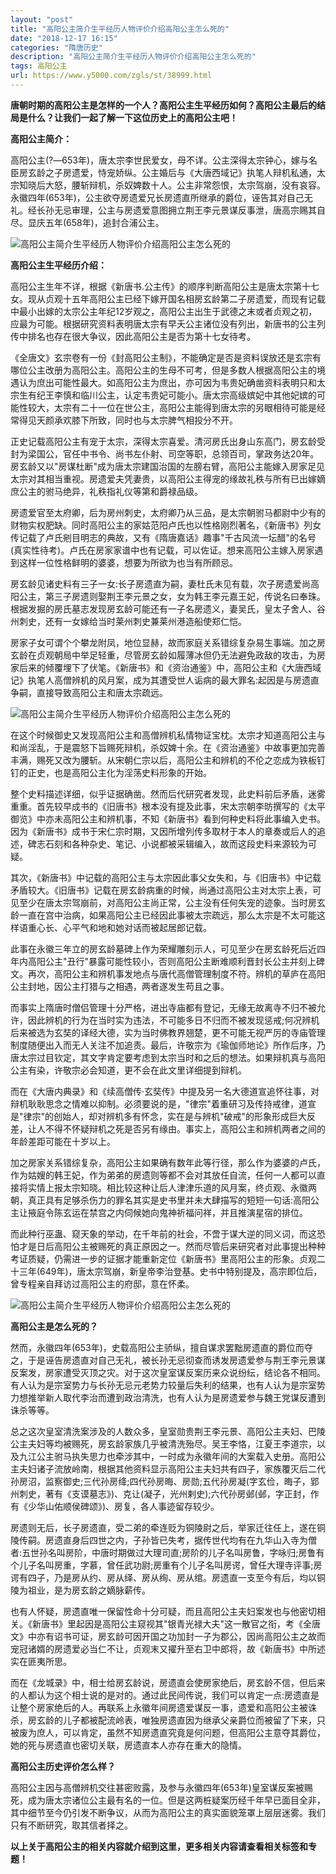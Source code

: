 ```yaml
---
layout: "post"
title: "高阳公主简介生平经历人物评价介绍高阳公主怎么死的"
date: "2018-12-17 16:15"
categories: "隋唐历史"
description: "高阳公主简介生平经历人物评价介绍高阳公主怎么死的"
tags: 高阳公主
url: https://www.y5000.com/zgls/st/38999.html
---
```






**唐朝时期的高阳公主是怎样的一个人？高阳公主生平经历如何？高阳公主最后的结局是什么？让我们一起了解一下这位历史上的高阳公主吧！**

 **高阳公主简介：**

高阳公主(?―653年)，唐太宗李世民爱女，母不详。公主深得太宗钟心，嫁与名臣房玄龄之子房遗爱，恃宠娇纵。公主婚后与《大唐西域记》执笔人辩机私通，太宗知晓后大怒，腰斩辩机，杀奴婢数十人。公主非常怨恨，太宗驾崩，没有哀容。永徽四年(653年)，公主欲夺房遗爱兄长房遗直所继承的爵位，诬告其对自己无礼。经长孙无忌审理，公主与房遗爱意图拥立荆王李元景谋反事泄，唐高宗赐其自尽。显庆五年(658年)，追封合浦公主。

![高阳公主简介生平经历人物评价介绍高阳公主怎么死的](https://img.y5000.com/uploads/allimg/181219/453a9479b386e75ee10eb2982413ba07.jpg)

 **高阳公主生平经历介绍：**

高阳公主生年不详，根据《新唐书.公主传》的顺序判断高阳公主是唐太宗第十七女。现从贞观十五年高阳公主已经下嫁开国名相房玄龄第二子房遗爱，而现有记载中最小出嫁的太宗公主年纪12岁观之，高阳公主出生于武德之末或者贞观之初，应最为可能。根据研究资料表明唐太宗有早夭公主诸位没有列出，新唐书的公主列传中排名也存在很大争议，因此高阳公主是否为第十七女待考。

《全唐文》玄宗卷有一份《封高阳公主制》，不能确定是否是资料误放还是玄宗有哪位公主改册为高阳公主。高阳公主的生母不可考，但是多数人根据高阳公主的境遇认为庶出可能性最大。如高阳公主为庶出，亦可因为韦贵妃确凿资料表明只和太宗生有纪王李慎和临川公主，认定韦贵妃可能小。唐太宗高级嫔妃中其他妃嫔的可能性较大，太宗有二十一位在世公主，高阳公主能得到唐太宗的另眼相待可能是经常得见天颜承欢膝下所致，同时也与太宗脾气相投分不开。

正史记载高阳公主有宠于太宗，深得太宗喜爱。清河房氏出身山东高门，房玄龄受封为梁国公，官任中书令、尚书左仆射、司空等职，总领百司，掌政务达20年。房玄龄又以"房谋杜断"成为唐太宗建国治国的左膀右臂，高阳公主能嫁入房家足见太宗对其相当重视。房遗爱夫凭妻贵，以高阳公主得宠的缘故礼秩与所有已出嫁嫡庶公主的驸马绝异，礼秩指礼仪等第和爵禄品级。

房遗爱官至太府卿，后为房州刺史，太府卿乃从三品，是太宗朝驸马都尉中少有的财物实权肥缺。同时高阳公主的家姑范阳卢氏也以性格刚烈著名，《新唐书》列女传记载了卢氏剜目明志的典故，又有《隋唐嘉话》趣事"千古风流一坛醋"的名号(真实性待考)。卢氏在房家家谱中也有记载，可以佐证。想来高阳公主嫁入房家遇到这样一位性格鲜明的婆婆，想要为所欲为也当有所顾忌。

房玄龄见诸史料有三子一女:长子房遗直为嗣，妻杜氏未见有载，次子房遗爱尚高阳公主，第三子房遗则娶荆王李元景之女，女为韩王李元嘉王妃，传说名曰奉珠。根据发掘的房氏墓志发现房玄龄可能还有一子名房遗义，妻吴氏，皇太子舍人、谷州刺史，还有一女嫁给当时莱州刺史兼莱州港造船使郑仁恺。

房家子女可谓个个攀龙附凤，地位显赫，故而家庭关系错综复杂易生事端。加之房玄龄在贞观朝局中举足轻重，尽管房玄龄如履薄冰但仍无法避免政敌的攻击，为房家后来的倾覆埋下了伏笔。《新唐书》和《资治通鉴》中，高阳公主和《大唐西域记》执笔人高僧辨机的风月案，成为其遭受世人诟病的最大罪名:起因是与房遗直争嗣，直接导致高阳公主和唐太宗疏远。

![高阳公主简介生平经历人物评价介绍高阳公主怎么死的](https://img.y5000.com/uploads/allimg/181219/f2d756c02f3aef3635fdc63410b129ea.jpg)

在这个时候御史又发现高阳公主和高僧辨机私情物证宝枕。太宗才知道高阳公主与和尚淫乱，于是震怒下旨赐死辩机，杀奴婢十余。在《资治通鉴》中故事更加完善丰满，赐死又改为腰斩。从宋朝仁宗以后，高阳公主和辨机的不伦之恋成为铁板钉钉的正史，也是高阳公主化为淫荡史料形象的开始。

整个史料描述详细，似乎证据确凿。然而后代研究者发现，此史料前后矛盾，迷雾重重。首先较早成书的《旧唐书》根本没有提及此事，宋太宗朝李昉撰写的《太平御览》中亦未高阳公主和辨机事，不知《新唐书》看到何种史料将此事编入史书。因为《新唐书》成书于宋仁宗时期，又因所增列传多取材于本人的章奏或后人的追述，碑志石刻和各种杂史、笔记、小说都被采辑编入，故而这段史料来源较为可疑。

其次，《新唐书》中记载的高阳公主与太宗因此事父女失和，与《旧唐书》中记载矛盾较大。《旧唐书》记载在房玄龄病重的时候，尚通过高阳公主对太宗上表，可见至少在唐太宗驾崩前，对高阳公主尚正常，公主没有任何失宠的迹象。当时房玄龄一直在宫中治病，如果高阳公主已经因此事被太宗疏远，那么太宗是不太可能这样语重心长、心平气和地和她对话而被起居郎记载。

此事在永徽三年立的房玄龄墓碑上作为荣耀雕刻示人，可见至少在房玄龄死后近四年内高阳公主"丑行"暴露可能性较小，否则高阳公主断难顺利晋封长公主并刻上碑文。再次，高阳公主和辨机事发地点与唐代高僧管理制度不符。辨机的草庐在高阳公主封地，因公主打猎与之相遇，两者遂发生苟且之事。

而事实上隋唐时僧侣管理十分严格，进出寺庙都有登记，无缘无故离寺不归不被允许，因此辨机的行为在当时实为违法，不可能多日不归而不被发现惩戒;何况辨机后来被选为玄奘的译经大德，实为当时佛教界翘楚，更不可能无视严厉的寺庙管理制度随便出入而无人关注不加追责。最后，许敬宗为《瑜伽师地论》所作后序，乃唐太宗过目钦定，其文字肯定要考虑到太宗当时和之后的想法。如果辩机真与高阳公主有染，许敬宗必会知道，更不会在此文里详细提到辩机。

而在《大唐内典录》和《续高僧传·玄奘传》中提及另一名大德道宣追怀往事，对辩机耿耿思念之情难以抑制。必须要说的是，"律宗"着重研习及传持戒律，道宣是"律宗"的创始人，却对辨机多有怀念，实在是与辨机"破戒"的形象形成巨大反差，让人不得不怀疑辩机之死是否另有缘由。事实上，高阳公主和辨机两者之间的年龄差距可能在十岁以上。

加之房家关系错综复杂，高阳公主如果确有数年此等行径，那么作为婆婆的卢氏，作为姑嫂的韩王妃，作为弟弟的房遗则等都不会对其放任自流，任何一人都可以直接将实情上报太宗知晓。相比较这种让后人津津乐道的风月案，终贞观、永徽两朝，真正具有足够杀伤力的罪名其实是史书里并未大肆描写的短短一句话:高阳公主让掖庭令陈玄运在禁宫之内伺候她向鬼神祈福问祥，并且推演星宿的排位。

而此种行巫蛊、窥天象的举动，在千年前的社会，不啻于谋大逆的同义词，而这恐怕才是日后高阳公主被赐死的真正原因之一。然而尽管后来研究者对此事提出种种考证质疑，仍需进一步的证据才能重新定位《新唐书》里高阳公主的形象。贞观二十三年(649年)，唐太宗驾崩，新皇帝李治登基。史书中特别提及，高宗即位后，曾专程亲自拜访过高阳公主的府邸，意在怀柔。

![高阳公主简介生平经历人物评价介绍高阳公主怎么死的](https://img.y5000.com/uploads/allimg/181219/ed2a39b96a16ea28e9c2b3a358e792e7.jpg)

 **高阳公主是怎么死的？**

然而，永徽四年(653年)，史载高阳公主骄纵，擅自谋求罢黜房遗直的爵位而夺之，于是诬告房遗直对自己无礼，被长孙无忌彻查而诱发房遗爱参与荆王李元景谋反案发，房家遭受灭顶之灾。对于这次皇室谋反案历来众说纷纭，结论各不相同。有人认为是宗室势力与长孙无忌元老势力较量后失利的结果，也有人认为是宗室势力想推举新人取代李治而遭到政治清洗，也有人认为是房遗爱参与魏王党谋反遭到诛杀等等。

总之这次皇室清洗案涉及的人数众多，皇室勋贵荆王李元景、高阳公主夫妇、巴陵公主夫妇等均被赐死，房玄龄家族几乎被清洗殆尽。吴王李恪，江夏王李道宗，以及九江公主驸马执失思力也牵涉其中，一时成为永徽年间的大案载入史册。高阳公主夫妇诸子流放岭南，根据其他资料显示高阳公主夫妇共有四子，家族覆灭后二代孙房沼，监察御史;三代孙房绛;四代孙房晦、房勋;五代孙房凝(字玄俭，晦子，郢州刺史，著有《支谟墓志》)、克让(凝子，光州剌史);六代孙房邺(邺，字正封，作有《少华山佑顺侯碑颂》)、房复，各人事迹留存较少。

房遗则无后，长子房遗直，受二弟的牵连贬为铜陵尉之后，举家迁往任上，遂在铜陵传嗣。房遗直身后四世之内，子孙皆已失考，据传世代均有在九华山入寺为僧者:五世孙名叫房阶，中唐时期做过大理司直;房阶的儿子名叫房鲁，字咏归;房鲁有个儿子名叫房重，字慕，曾任武功尉;房重有个儿子名叫房谔，曾任大理寺评事;房谔有四子，乃是房从约、房从绎、房从绚、房从绾。房遗直一支至今有后，均以铜陵为祖业，是为房玄龄之嫡脉薪传。

也有人怀疑，房遗直唯一保留性命十分可疑，而且高阳公主夫妇案发也与他密切相关。《新唐书》里起因是高阳公主窥视其"银青光禄大夫"这一散官之衔，考《全唐文》中亦有诏书可证，房玄龄可因开国之功加封一子为郡公，因尚高阳公主之故而宠冠诸婿的房遗爱必当仁不让，贞观末又擢升至右卫中郎将，故《新唐书》中所述实在匪夷所思。

而在《龙城录》中，相士给房玄龄说，房遗直会使房家绝后，房玄龄不信，但后来的人都认为这个相士说的是对的。通过此民间传说，我们可以肯定一点:房遗直是让整个房家绝后的人。再联系上永徽年间房遗爱谋反一事，遗爱和高阳公主被诛杀，房玄龄的儿子都被配流岭表，唯独房遗直因为继承父亲爵位而被留了下来，只被废为庶人，可以肯定，虽然不知房遗直究竟是何问题，但高阳公主意夺其爵位，她的死与房遗直也密切关联，房遗直本人亦存在重大的隐情。

 **高阳公主历史评价怎么样？**

高阳公主因与高僧辨机交往甚密败露，及参与永徽四年(653年)皇室谋反案被赐死，成为唐太宗诸位公主最有名的一位。但是这两桩疑案历经千年早已面目全非，其中细节至今仍引发不断争议，从而为高阳公主的真实面貌笼罩上层层迷雾。我们只有不断研究，取其信者择之。

 **以上关于高阳公主的相关内容就介绍到这里，更多相关内容请查看相关标签和专题！**
